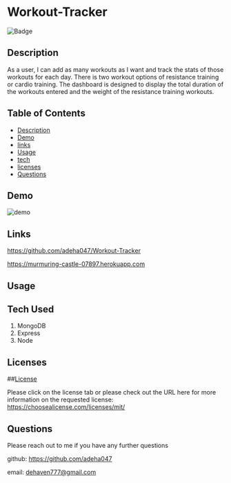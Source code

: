 # Workout-Tracker

  ![Badge](https://img.shields.io/badge/license-MIT-blue)

  ## Description 

  As a user, I can add as many workouts as I want and track the stats of those workouts for each day. There is two workout options of resistance training or cardio training. The dashboard is designed to display the total duration of the workouts entered and the weight of the resistance training workouts. 


## Table of Contents

* [Description](#Description)
* [Demo](#demo)
* [links](#links)
* [Usage](#Usage)
* [tech](#tech)
* [licenses](#licenses)
* [Questions](#Questions)


## Demo

![demo](/assets/workout-tracker.gif)

## Links 

https://github.com/adeha047/Workout-Tracker

https://murmuring-castle-07897.herokuapp.com

## Usage


## Tech Used

1. MongoDB
2. Express
3. Node


## Licenses

##[License](https://choosealicense.com/licenses/mit/)

Please click on the license tab or please check out the URL here for more information on the requested license: https://choosealicense.com/licenses/mit/


## Questions

Please reach out to me if you have any further questions 

github: https://github.com/adeha047

email: dehaven777@gmail.com